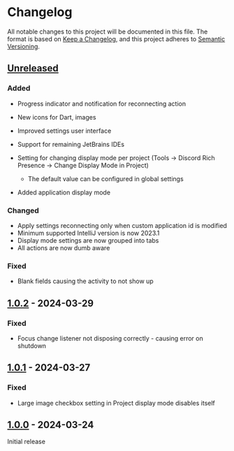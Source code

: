 # Changelog

All notable changes to this project will be documented in this file.
The format is based on [Keep a Changelog](https://keepachangelog.com/en/1.1.0/),
and this project adheres to [Semantic Versioning](https://semver.org/spec/v2.0.0.html).

## [Unreleased]

### Added

- Progress indicator and notification for reconnecting action
- New icons for Dart, images
- Improved settings user interface
- Support for remaining JetBrains IDEs
- Setting for changing display mode per project (Tools -> Discord Rich Presence -> Change Display Mode in Project)

  - The default value can be configured in global settings

- Added application display mode

### Changed

- Apply settings reconnecting only when custom application id is modified
- Minimum supported IntelliJ version is now 2023.1
- Display mode settings are now grouped into tabs
- All actions are now dumb aware

### Fixed

- Blank fields causing the activity to not show up

## [1.0.2] - 2024-03-29

### Fixed

- Focus change listener not disposing correctly - causing error on shutdown

## [1.0.1] - 2024-03-27

### Fixed

- Large image checkbox setting in Project display mode disables itself

## [1.0.0] - 2024-03-24

Initial release

[Unreleased]: https://github.com/pandier/intellij-discord-rp/compare/v1.0.2...HEAD
[1.0.2]: https://github.com/pandier/intellij-discord-rp/compare/v1.0.1...v1.0.2
[1.0.1]: https://github.com/pandier/intellij-discord-rp/compare/v1.0.0...v1.0.1
[1.0.0]: https://github.com/pandier/intellij-discord-rp/commits/v1.0.0
